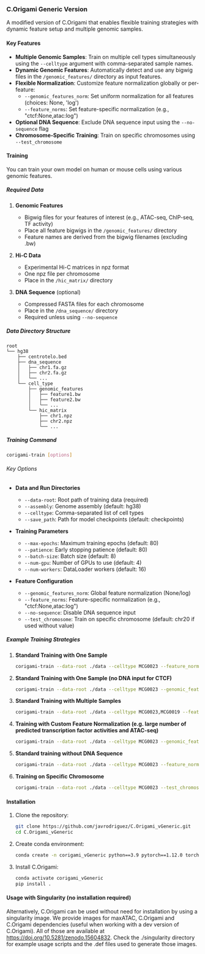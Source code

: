 ### C.Origami Generic Version

A modified version of C.Origami that enables flexible training strategies with dynamic feature setup and multiple genomic samples.

#### Key Features

- **Multiple Genomic Samples**: Train on multiple cell types simultaneously using the `--celltype` argument with comma-separated sample names.
- **Dynamic Genomic Features**: Automatically detect and use any bigwig files in the `/genomic_features/` directory as input features.
- **Flexible Normalization**: Customize feature normalization globally or per-feature:
  - `--genomic_features_norm`: Set uniform normalization for all features (choices: None, 'log')
  - `--feature_norms`: Set feature-specific normalization (e.g., "ctcf:None,atac:log")
- **Optional DNA Sequence**: Exclude DNA sequence input using the `--no-sequence` flag
- **Chromosome-Specific Training**: Train on specific chromosomes using `--test_chromosome`

#### Training

You can train your own model on human or mouse cells using various genomic features.

##### Required Data

1. **Genomic Features**
   - Bigwig files for your features of interest (e.g., ATAC-seq, ChIP-seq, TF activity)
   - Place all feature bigwigs in the `/genomic_features/` directory
   - Feature names are derived from the bigwig filenames (excluding .bw)

2. **Hi-C Data**
   - Experimental Hi-C matrices in npz format
   - One npz file per chromosome
   - Place in the `/hic_matrix/` directory

3. **DNA Sequence** (optional)
   - Compressed FASTA files for each chromosome
   - Place in the `/dna_sequence/` directory
   - Required unless using `--no-sequence`

##### Data Directory Structure

```
root
└── hg38
    ├── centrotelo.bed
    ├── dna_sequence
    │   ├── chr1.fa.gz
    │   ├── chr2.fa.gz
    │   └── ...
    └── cell_type
        ├── genomic_features
        │   ├── feature1.bw
        │   ├── feature2.bw
        │   └── ...
        └── hic_matrix
            ├── chr1.npz
            ├── chr2.npz
            └── ...
```

##### Training Command

```bash
corigami-train [options]
```

###### Key Options

- **Data and Run Directories**
  - `--data-root`: Root path of training data (required)
  - `--assembly`: Genome assembly (default: hg38)
  - `--celltype`: Comma-separated list of cell types
  - `--save_path`: Path for model checkpoints (default: checkpoints)

- **Training Parameters**
  - `--max-epochs`: Maximum training epochs (default: 80)
  - `--patience`: Early stopping patience (default: 80)
  - `--batch-size`: Batch size (default: 8)
  - `--num-gpu`: Number of GPUs to use (default: 4)
  - `--num-workers`: DataLoader workers (default: 16)

- **Feature Configuration**
  - `--genomic_features_norm`: Global feature normalization (None/log)
  - `--feature_norms`: Feature-specific normalization (e.g., "ctcf:None,atac:log")
  - `--no-sequence`: Disable DNA sequence input
  - `--test_chromosome`: Train on specific chromosome (default: chr20 if used without value)

##### Example Training Strategies

1. **Standard Training with One Sample**
   ```bash
   corigami-train --data-root ./data --celltype MCG0023 --feature_norms atac:'log',ctcf:None 
   ```
2. **Standard Training with One Sample (no DNA input for CTCF)**
   ```bash
   corigami-train --data-root ./data --celltype MCG0023 --genomic_features_norm 'log'
   ```
      
3. **Standard Training with Multiple Samples**
   ```bash
   corigami-train --data-root ./data --celltype MCG0023,MCG0019 --feature_norms atac:'log',ctcf:None 
   ```

4. **Training with Custom Feature Normalization (e.g. large number of predicted transcription factor activities and ATAC-seq)**
   ```bash
   corigami-train --data-root ./data --celltype MCG0023 --genomic_features_norm None --feature_norms atac:'log'
   ```

5. **Standard training without DNA Sequence**
   ```bash
   corigami-train --data-root ./data --celltype MCG0023 --feature_norms atac:'log',ctcf:None  --no-sequence
   ```

6. **Training on Specific Chromosome**
   ```bash
   corigami-train --data-root ./data --celltype MCG0023 --test_chromosome chr1
   ```

#### Installation

1. Clone the repository:
   ```bash
   git clone https://github.com/javrodriguez/C.Origami_vGeneric.git
   cd C.Origami_vGeneric
   ```

2. Create conda environment:
   ```bash
   conda create -n corigami_vGeneric python==3.9 pytorch==1.12.0 torchvision==0.13.0 pytorch-cuda=11.8 pandas==1.3.0 matplotlib==3.3.2 pybigwig==0.3.18 omegaconf==2.1.1 tqdm==4.64.0 pytorch-lightning=1.9 scikit-image lightning-bolts mkl==2024.0 -c pytorch -c nvidia
   ```

3. Install C.Origami:
   ```bash
   conda activate corigami_vGeneric
   pip install .
   ```

#### Usage with Singularity (no installation required)

   Alternatively, C.Origami can be used without need for installation by using a singularity image.
   We provide images for maxATAC, C.Origami and C.Origami dependencies (useful when working with a dev version of C.Origami).
   All of those are available at https://doi.org/10.5281/zenodo.15604832.
   Check the ./singularity directory for example usage scripts and the .def files used to generate those images.
